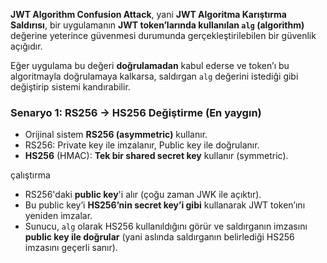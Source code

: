 
**JWT Algorithm Confusion Attack**, yani **JWT Algoritma Karıştırma Saldırısı**, bir uygulamanın **JWT token’larında kullanılan `alg` (algorithm)** değerine yeterince güvenmesi durumunda gerçekleştirilebilen bir güvenlik açığıdır.

Eğer uygulama bu değeri **doğrulamadan** kabul ederse ve token’ı bu algoritmayla doğrulamaya kalkarsa, saldırgan `alg` değerini istediği gibi değiştirip sistemi kandırabilir.
### **Senaryo 1: RS256 → HS256 Değiştirme (En yaygın)**

- Orijinal sistem **RS256 (asymmetric)** kullanır.
- RS256: Private key ile imzalanır, Public key ile doğrulanır.
- **HS256** (HMAC): **Tek bir shared secret key** kullanır (symmetric).

çalıştırma 

- RS256'daki **public key**'i alır (çoğu zaman JWK ile açıktır).
- Bu public key’i **HS256’nin secret key’i gibi** kullanarak JWT token’ını yeniden imzalar.
- Sunucu, `alg` olarak HS256 kullanıldığını görür ve saldırganın imzasını **public key ile doğrular** (yani aslında saldırganın belirlediği HS256 imzasını geçerli sanır).